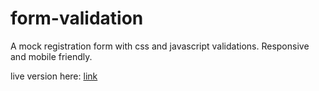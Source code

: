 # form-validation

A mock registration form with css and javascript validations. Responsive and mobile friendly.

live version here: <a href="https://etchmon.github.io/form-validation/" target="_blank">link</a>
